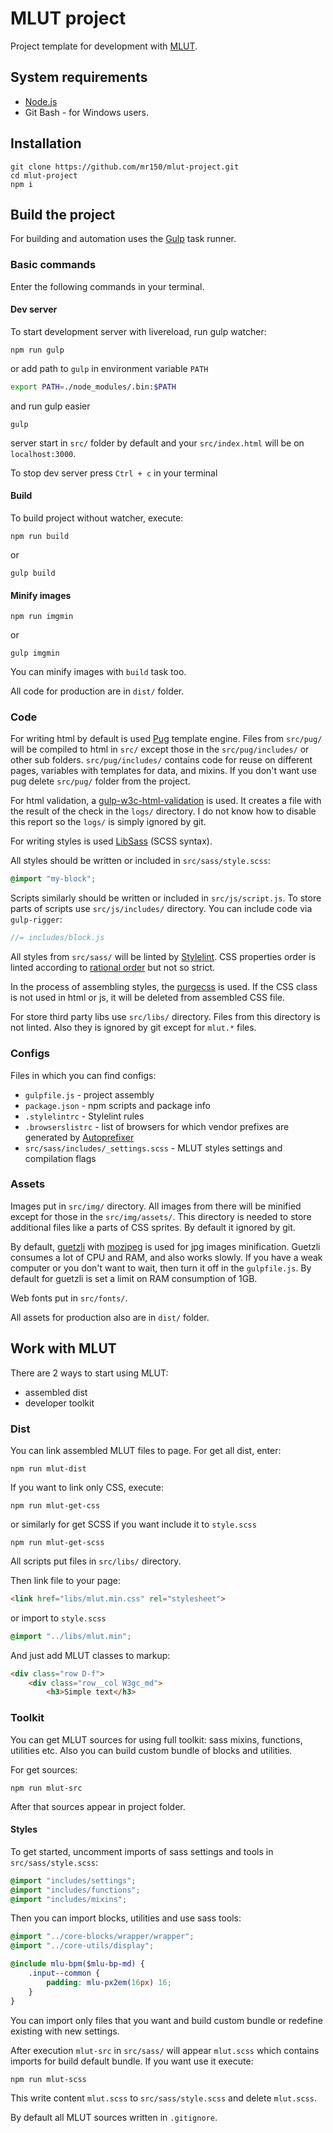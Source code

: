 # MLUT project #
Project template for development with [MLUT](https://github.com/mr150/mlut).

## System requirements ##
- [Node.js](https://nodejs.org/en/)
- Git Bash - for Windows users.

## Installation ##
```
git clone https://github.com/mr150/mlut-project.git
cd mlut-project
npm i
```

## Build the project ##
For building and automation uses the [Gulp](https://github.com/gulpjs/gulp) task runner.

### Basic commands ###
Enter the following commands in your terminal.

#### Dev server ####
To start development server with livereload, run gulp watcher:
```
npm run gulp
```
or add path to `gulp` in environment variable `PATH`
```bash
export PATH=./node_modules/.bin:$PATH
```
and run gulp easier
```
gulp
```
server start in `src/` folder by default and your `src/index.html` will be on `localhost:3000`.

To stop dev server press `Ctrl + c` in your terminal

#### Build ####
To build project without watcher, execute:
```
npm run build
```
or
```
gulp build
```

#### Minify images ####
```
npm run imgmin
```
or
```
gulp imgmin
```
You can minify images with `build` task too.

All code for production are in `dist/` folder.

### Code ###
For writing html by default is used [Pug](https://github.com/pugjs/pug) template engine. Files from `src/pug/` will be compiled to html in `src/` except those in the `src/pug/includes/` or other sub folders. `src/pug/includes/` contains code for reuse on different pages, variables with templates for data, and mixins. If you don't want use pug delete `src/pug/` folder from the project.

For html validation, a [gulp-w3c-html-validation](https://github.com/Aakash-Goel/gulp-w3c-html-validation) is used. It creates a file with the result of the check in the `logs/` directory. I do not know how to disable this report so the `logs/` is simply ignored by git.

For writing styles is used [LibSass](https://github.com/sass/libsass) (SCSS syntax).

All styles should be written or included in `src/sass/style.scss`:
```scss
@import "my-block";
```

Scripts similarly should be written or included in `src/js/script.js`. To store parts of scripts use `src/js/includes/` directory. You can include code via `gulp-rigger`:
```js
//= includes/block.js
```

All styles from `src/sass/` will be linted by [Stylelint](https://github.com/stylelint/stylelint). CSS properties order is linted according to [rational order](https://github.com/constverum/stylelint-config-rational-order) but not so strict.

In the process of assembling styles, the [purgecss](https://github.com/FullHuman/purgecss) is used. If the CSS class is not used in html or js, it will be deleted from assembled CSS file.

For store third party libs use `src/libs/` directory. Files from this directory is not linted. Also they is ignored by git except for `mlut.*` files.

### Configs ###
Files in which you can find configs:

- `gulpfile.js` - project assembly
- `package.json` - npm scripts and package info
- `.stylelintrc` - Stylelint rules
- `.browserslistrc` - list of browsers for which vendor prefixes are generated by [Autoprefixer](https://github.com/postcss/autoprefixer)
- `src/sass/includes/_settings.scss` - MLUT styles settings and compilation flags

### Assets ###
Images put in `src/img/` directory. All images from there will be minified except for those in the `src/img/assets/`. This directory is needed to store additional files like a parts of CSS sprites. By default it ignored by git.

By default, [guetzli](https://github.com/google/guetzli) with [mozjpeg](https://github.com/mozilla/mozjpeg) is used for jpg images minification. Guetzli consumes a lot of CPU and RAM, and also works slowly. If you have a weak computer or you don't want to wait, then turn it off in the `gulpfile.js`. By default for guetzli is set a limit on RAM consumption of 1GB.

Web fonts put in `src/fonts/`.

All assets for production also are in `dist/` folder.

## Work with MLUT ##
There are 2 ways to start using MLUT:

- assembled dist
- developer toolkit

### Dist ###
You can link assembled MLUT files to page. For get all dist, enter:
```
npm run mlut-dist
```
If you want to link only CSS, execute:
```
npm run mlut-get-css
```
or similarly for get SCSS if you want include it to `style.scss`
```
npm run mlut-get-scss
```
All scripts put files in `src/libs/` directory.

Then link file to your page:
``` html
<link href="libs/mlut.min.css" rel="stylesheet">
```
or import to `style.scss`
``` scss
@import "../libs/mlut.min";
```
And just add MLUT classes to markup:
``` html
<div class="row D-f">
	<div class="row__col W3gc_md">
		<h3>Simple text</h3>
```

### Toolkit ###
You can get MLUT sources for using full toolkit: sass mixins, functions, utilities etc. Also you can build custom bundle of blocks and utilities.

For get sources:
```
npm run mlut-src
```
After that sources appear in project folder.

#### Styles ####
To get started, uncomment imports of sass settings and tools in `src/sass/style.scss`:
``` scss
@import "includes/settings";
@import "includes/functions";
@import "includes/mixins";
```
Then you can import blocks, utilities and use sass tools:
```scss
@import "../core-blocks/wrapper/wrapper";
@import "../core-utils/display";

@include mlu-bpm($mlu-bp-md) {
	.input--common {
		padding: mlu-px2em(16px) 16;
	}
}
```
You can import only files that you want and build custom bundle or redefine existing with new settings.

After execution `mlut-src` in `src/sass/` will appear `mlut.scss` which contains imports for build default bundle. If you want use it execute:
```
npm run mlut-scss
```
This write content `mlut.scss` to `src/sass/style.scss` and delete `mlut.scss`.

By default all MLUT sources written in `.gitignore`.
